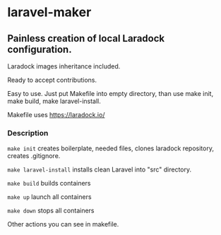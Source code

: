 # laravel-maker

## Painless creation of local Laradock configuration.

Laradock images inheritance included.

Ready to accept contributions.

Easy to use. Just put Makefile into empty directory, than use make init, make build, make laravel-install.

Makefile uses https://laradock.io/

### Description

`make init`
creates boilerplate, needed files, clones laradock repository, creates .gitignore.

`make laravel-install` installs clean Laravel into "src" directory.

`make build` builds containers

`make up` launch all containers

`make down` stops all containers

Other actions you can see in makefile. 